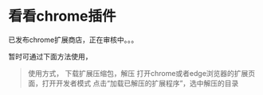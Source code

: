 # 看看chrome插件

已发布chrome扩展商店，正在审核中。。。

暂时可通过下面方法使用，

> 使用方式，
下载扩展压缩包，解压
打开chrome或者edge浏览器的扩展页面，打开开发者模式
点击“加载已解压的扩展程序”，选中解压的目录
